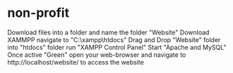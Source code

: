 # non-profit

Download files into a folder and name the folder "Website"
Download XAMMPP
navigate to "C:\xampp\htdocs\"
Drag and Drop "Website" folder into "htdocs" folder
run "XAMPP Control Panel"
Start "Apache and MySQL"
Once active "Green" open your web-browser and navigate to http://localhost/website/ to access the website
